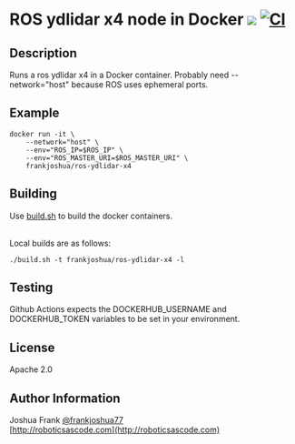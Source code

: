 # ROS ydlidar x4 node in Docker [![](https://img.shields.io/docker/pulls/frankjoshua/ros-ydlidar-x4)](https://hub.docker.com/r/frankjoshua/ros-ydlidar-x4) [![CI](https://github.com/frankjoshua/docker-ros-ydlidar-x4/workflows/CI/badge.svg)](https://github.com/frankjoshua/docker-ros-ydlidar-x4/actions)

## Description

Runs a ros ydlidar x4 in a Docker container. Probably need --network="host" because ROS uses ephemeral ports.

## Example

```
docker run -it \
    --network="host" \
    --env="ROS_IP=$ROS_IP" \
    --env="ROS_MASTER_URI=$ROS_MASTER_URI" \
    frankjoshua/ros-ydlidar-x4
```

## Building

Use [build.sh](build.sh) to build the docker containers.

<br>Local builds are as follows:

```
./build.sh -t frankjoshua/ros-ydlidar-x4 -l
```

## Testing

Github Actions expects the DOCKERHUB_USERNAME and DOCKERHUB_TOKEN variables to be set in your environment.

## License

Apache 2.0

## Author Information

Joshua Frank [@frankjoshua77](https://www.twitter.com/@frankjoshua77)
<br>
[http://roboticsascode.com](http://roboticsascode.com)
